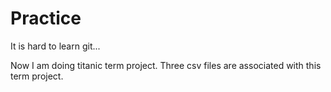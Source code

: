 # Practice
It is hard to learn git...

Now I am doing titanic term project.
Three csv files are associated with this term project.